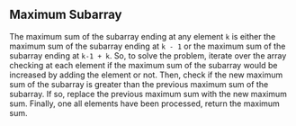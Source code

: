 ## Maximum Subarray

The maximum sum of the subarray ending at any element `k` is either the maximum sum of the subarray ending at `k - 1` or the maximum sum of the subarray ending at `k-1 + k`.  So, to solve the problem, iterate over the array checking at each element if the maximum sum of the subarray would be increased by adding the element or not.  Then, check if the new maximum sum of the subarray is greater than the previous maximum sum of the subarray.  If so, replace the previous maximum sum with the new maximum sum.  Finally, one all elements have been processed, return the maximum sum.